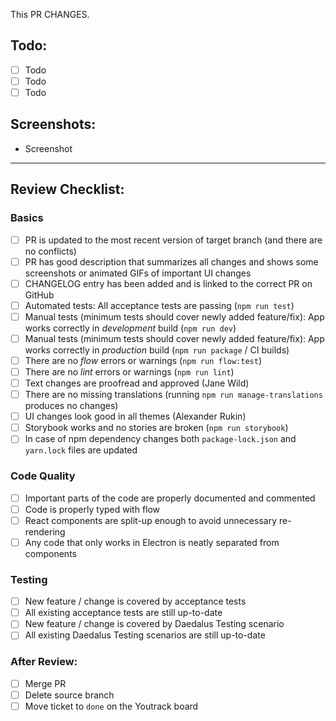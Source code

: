 This PR CHANGES.

## Todo:

- [ ] Todo
- [ ] Todo
- [ ] Todo

## Screenshots:

- Screenshot

---

## Review Checklist:

### Basics

- [ ] PR is updated to the most recent version of target branch (and there are no conflicts)
- [ ] PR has good description that summarizes all changes and shows some screenshots or animated GIFs of important UI changes
- [ ] CHANGELOG entry has been added and is linked to the correct PR on GitHub
- [ ] Automated tests: All acceptance tests are passing (`npm run test`)
- [ ] Manual tests (minimum tests should cover newly added feature/fix): App works correctly in *development* build (`npm run dev`)
- [ ] Manual tests (minimum tests should cover newly added feature/fix): App works correctly in *production* build (`npm run package` / CI builds)
- [ ] There are no *flow* errors or warnings (`npm run flow:test`)
- [ ] There are no *lint* errors or warnings (`npm run lint`)
- [ ] Text changes are proofread and approved (Jane Wild)
- [ ] There are no missing translations (running `npm run manage-translations` produces no changes)
- [ ] UI changes look good in all themes (Alexander Rukin)
- [ ] Storybook works and no stories are broken (`npm run storybook`)
- [ ] In case of npm dependency changes both `package-lock.json` and `yarn.lock` files are updated

### Code Quality
- [ ] Important parts of the code are properly documented and commented
- [ ] Code is properly typed with flow
- [ ] React components are split-up enough to avoid unnecessary re-rendering
- [ ] Any code that only works in Electron is neatly separated from components

### Testing
- [ ] New feature / change is covered by acceptance tests
- [ ] All existing acceptance tests are still up-to-date
- [ ] New feature / change is covered by Daedalus Testing scenario
- [ ] All existing Daedalus Testing scenarios are still up-to-date

### After Review:
- [ ] Merge PR
- [ ] Delete source branch
- [ ] Move ticket to `done` on the Youtrack board
